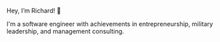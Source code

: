 Hey, I’m Richard! 👋 

I'm a software engineer with achievements in entrepreneurship, military leadership, and management consulting.

<!---
richardyoungdev/richardyoungdev is a ✨ special ✨ repository because its `README.md` (this file) appears on your GitHub profile.
You can click the Preview link to take a look at your changes.
--->
